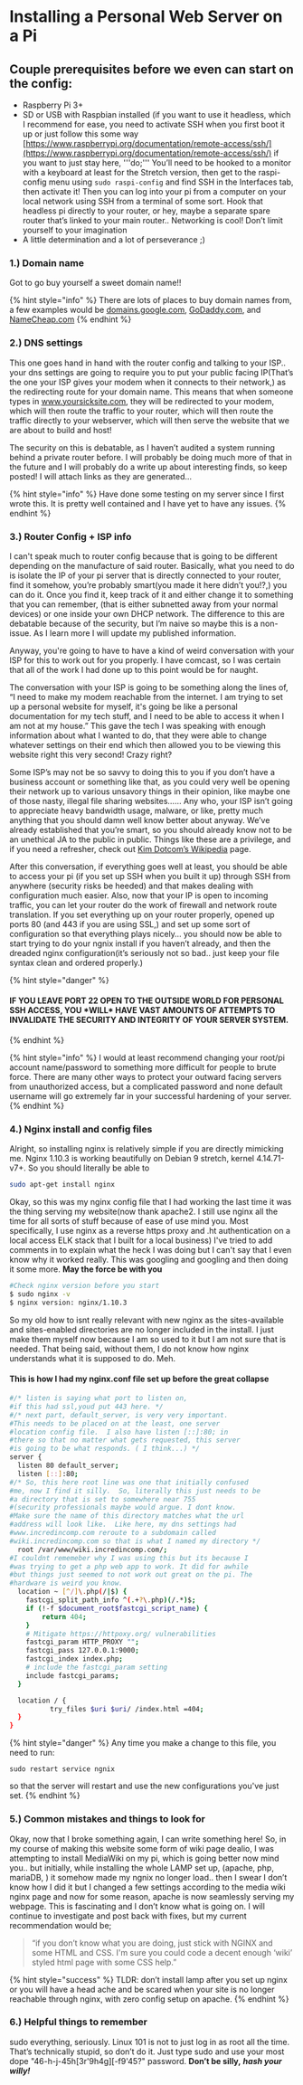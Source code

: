 # Installing a Personal Web Server on a Pi

## Couple prerequisites before we even can start on the config:

* Raspberry Pi 3+
* SD or USB with Raspbian installed \(if you want to use it headless, which I recommend for ease, you need to activate SSH when you first boot it up or just follow this some way [https://www.raspberrypi.org/documentation/remote-access/ssh/](https://www.raspberrypi.org/documentation/remote-access/ssh/) if you want to just stay here, '''do;''' You’ll need to be hooked to a monitor with a keyboard at least for the Stretch version, then get to the raspi-config menu using `sudo raspi-config` and find SSH in the Interfaces tab, then activate it! Then you can log into your pi from a computer on your local network using SSH from a terminal of some sort. Hook that headless pi directly to your router, or hey, maybe a separate spare router that’s linked to your main router.. Networking is cool! Don’t limit yourself to your imagination
* A little determination and a lot of perseverance ;\)

### 1.\) Domain name

Got to go buy yourself a sweet domain name!!

{% hint style="info" %}
There are lots of places to buy domain names from, a few examples would be [domains.google.com](https://domains.google.com), [GoDaddy.com](https://www.godaddy.com), and [NameCheap.com](https://www.namecheap.com)
{% endhint %}

### 2.\) DNS settings

This one goes hand in hand with the router config and talking to your ISP.. your dns settings are going to require you to put your public facing IP\(That’s the one your ISP gives your modem when it connects to their network,\) as the redirecting route for your domain name. This means that when someone types in www.yoursicksite.com, they will be redirected to your modem, which will then route the traffic to your router, which will then route the traffic directly to your webserver, which will then serve the website that we are about to build and host!

The security on this is debatable, as I haven’t audited a system running behind a private router before. I will probably be doing much more of that in the future and I will probably do a write up about interesting finds, so keep posted! I will attach links as they are generated…

{% hint style="info" %}
Have done some testing on my server since I first wrote this. It is pretty well contained and I have yet to have any issues.
{% endhint %}

### 3.\) Router Config + ISP info

I can't speak much to router config because that is going to be different depending on the manufacture of said router. Basically, what you need to do is isolate the IP of your pi server that is directly connected to your router, find it somehow, you’re probably smart\(you made it here didn’t you!?,\) you can do it. Once you find it, keep track of it and either change it to something that you can remember, \(that is either subnetted away from your normal devices\) or one inside your own DHCP network. The difference to this are debatable because of the security, but I’m naive so maybe this is a non-issue. As I learn more I will update my published information.

Anyway, you're going to have to have a kind of weird conversation with your ISP for this to work out for you properly. I have comcast, so I was certain that all of the work I had done up to this point would be for naught.

The conversation with your ISP is going to be something along the lines of, “I need to make my modem reachable from the internet. I am trying to set up a personal website for myself, it's going be like a personal documentation for my tech stuff, and I need to be able to access it when I am not at my house.” This gave the tech I was speaking with enough information about what I wanted to do, that they were able to change whatever settings on their end which then allowed you to be viewing this website right this very second! Crazy right?

Some ISP’s may not be so savvy to doing this to you if you don’t have a business account or something like that, as you could very well be opening their network up to various unsavory things in their opinion, like maybe one of those nasty, illegal file sharing websites…… Any who, your ISP isn’t going to appreciate heavy bandwidth usage, malware, or like, pretty much anything that you should damn well know better about anyway. We’ve already established that you’re smart, so you should already know not to be an unethical JA to the public in public. Things like these are a privilege, and if you need a refresher, check out [Kim Dotcom’s Wikipedia](https://en.wikipedia.org/wiki/Kim_Dotcom) page.

After this conversation, if everything goes well at least, you should be able to access your pi \(if you set up SSH when you built it up\) through SSH from anywhere \(security risks be heeded\) and that makes dealing with configuration much easier. Also, now that your IP is open to incoming traffic, you can let your router do the work of firewall and network route translation. If you set everything up on your router properly, opened up ports 80 \(and 443 if you are using SSL,\) and set up some sort of configuration so that everything plays nicely… you should now be able to start trying to do your ngnix install if you haven’t already, and then the dreaded nginx configuration\(it’s seriously not so bad.. just keep your file syntax clean and ordered properly.\)

{% hint style="danger" %}
#### IF YOU LEAVE PORT 22 OPEN TO THE OUTSIDE WORLD FOR PERSONAL SSH ACCESS, YOU \*WILL\* HAVE VAST AMOUNTS OF ATTEMPTS TO INVALIDATE THE SECURITY AND INTEGRITY OF YOUR SERVER SYSTEM.
{% endhint %}

{% hint style="info" %}
I would at least recommend changing your root/pi account name/password to something more difficult for people to brute force. There are many other ways to protect your outward facing servers from unauthorized access, but a complicated password and none default username will go extremely far in your successful hardening of your server.
{% endhint %}

### 4.\) Nginx install and config files

Alright, so installing nginx is relatively simple if you are directly mimicking me. Nginx 1.10.3 is working beautifully on Debian 9 stretch, kernel 4.14.71-v7+. So you should literally be able to

```bash
sudo apt-get install nginx
```

Okay, so this was my nginx config file that I had working the last time it was the thing serving my website\(now thank apache2. I still use nginx all the time for all sorts of stuff because of ease of use mind you. Most specifically, I use nginx as a reverse https proxy and .ht authentication on a local access ELK stack that I built for a local business\) I've tried to add comments in to explain what the heck I was doing but I can't say that I even know why it worked really. This was googling and googling and then doing it some more. **May the force be with you**

```bash
#Check nginx version before you start
$ sudo nginx -v
$ nginx version: nginx/1.10.3
```

So my old how to isnt really relevant with new nginx as the sites-available and sites-enabled directories are no longer included in the install. I just make them myself now because I am so used to it but I am not sure that is needed. That being said, without them, I do not know how nginx understands what it is supposed to do. Meh.

#### This is how I had my nginx.conf file set up before the great collapse

```bash
#/* listen is saying what port to listen on, 
#if this had ssl,youd put 443 here. */
#/* next part, default_server, is very very important. 
#This needs to be placed on at the least, one server 
#location config file.  I also have listen [::]:80; in 
#there so that no matter what gets requested, this server 
#is going to be what responds. ( I think...) */
server {
  listen 80 default_server;
  listen [::]:80;
#/* So, this here root line was one that initially confused 
#me, now I find it silly.  So, literally this just needs to be 
#a directory that is set to somewhere near 755 
#(security professionals maybe would argue. I dont know. 
#Make sure the name of this directory matches what the url 
#address will look like.  Like here, my dns settings had 
#www.incredincomp.com reroute to a subdomain called 
#wiki.incredincomp.com so that is what I named my directory */  
  root /var/www/wiki.incredincomp.com/;
#I couldnt rememeber why I was using this but its because I 
#was trying to get a php web app to work. It did for awhile 
#but things just seemed to not work out great on the pi. The 
#hardware is weird you know.
  location ~ [^/]\.php(/|$) {
    fastcgi_split_path_info ^(.+?\.php)(/.*)$;
    if (!-f $document_root$fastcgi_script_name) {
        return 404;
    }
    # Mitigate https://httpoxy.org/ vulnerabilities
    fastcgi_param HTTP_PROXY "";
    fastcgi_pass 127.0.0.1:9000;
    fastcgi_index index.php;
    # include the fastcgi_param setting
    include fastcgi_params;
  }

  location / {
          try_files $uri $uri/ /index.html =404;
  }
}
```

{% hint style="danger" %}
Any time you make a change to this file, you need to run:

`sudo restart service ngnix`

so that the server will restart and use the new configurations you've just set.
{% endhint %}

### 5.\) Common mistakes and things to look for

Okay, now that I broke something again, I can write something here! So, in my course of making this website some form of wiki page dealio, I was attempting to install MediaWiki on my pi, which is going better now mind you.. but initially, while installing the whole LAMP set up, \(apache, php, mariaDB, \) it somehow made my ngnix no longer load.. then I swear I don’t know how I did it but I changed a few settings according to the media wiki nginx page and now for some reason, apache is now seamlessly serving my webpage. This is fascinating and I don’t know what is going on. I will continue to investigate and post back with fixes, but my current recommendation would be;

> “if you don’t know what you are doing, just stick with NGINX and some HTML and CSS. I'm sure you could code a decent enough ‘wiki’ styled html page with some CSS help.”

{% hint style="success" %}
TLDR: don’t install lamp after you set up nginx or you will have a head ache and be scared when your site is no longer reachable through nginx, with zero config setup on apache.
{% endhint %}

### 6.\) Helpful things to remember

sudo everything, seriously. Linux 101 is not to just log in as root all the time. That’s technically stupid, so don’t do it. Just type sudo and use your most dope "46-h-j-45h\[3r'9h4g\]\[-f9'45?" password. **Don’t be silly,** _**hash your willy!**_

